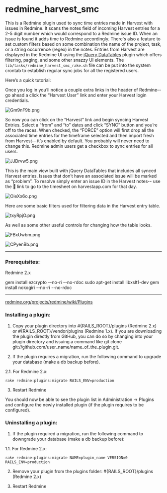 # redmine_harvest_smc

This is a Redmine plugin used to sync time entries made in Harvest with issues in Redmine. It scans the notes field of incoming Harvest entries for a 2-5 digit number which would correspond to a Redmine issue ID. When an issue is found it adds time to Redmine accordingly. There's also a feature to set custom filters based on some combination the name of the project, task, or a string occurrence (regex) in the notes. Entries from Harvest are displayed in the Redmine UI using the [jQuery DataTables](http://www.datatables.net/ "jQuery DataTables") plugin which offers filtering, paging, and some other snazzy UI elements. The `lib/tasks/redmine_harvest_smc_rake.sh` file can be put into the system crontab to establish regular sync jobs for all the registered users.

Here’s a quick tutorial: 

Once you log in you’ll notice a couple extra links in the header of Redmine-- go ahead a click the “Harvest User” link and enter your Harvest login credentials. 

![Gm9nF9b.png](http://i.imgur.com/Gm9nF9b.png)

So now you can click on the “Harvest” link and begin syncing Harvest Entries. Select a “from” and “to” dates and click “SYNC” button and you’re off to the races. When checked, the “FORCE” option will first drop all the associated time entries for the timeframe selected and then import fresh from Harvest-- it’s enabled by default. You probably will never need to change this. Redmine admin users get a checkbox to sync entries for all users.

![JJDrvw5.png](http://i.imgur.com/JJDrvw5.png)

This is the main view built with jQuery DataTables that includes all synced Harvest entries. Issues that don’t have an associated issue will be marked as “problem”. To resolve simply enter an issue ID in the Harvest notes-- use the ⃔  link to go to the timesheet on harvestapp.com for that day. 

![OieXx6o.png](http://i.imgur.com/OieXx6o.png)

Here are some basic filters used for filtering data in the Harvest entry table.

![txyRpjO.png](http://i.imgur.com/txyRpjO.png)

As well as some other useful controls for changing how the table looks. 

![FBxUwbm.png](http://i.imgur.com/FBxUwbm.png)

![CPyenBb.png](http://i.imgur.com/CPyenBb.png)


---

### Prerequisites: 

Redmine 2.x 

gem install ezcrypto --no-ri --no-rdoc
sudo apt-get install libxslt1-dev
gem install nokogiri --no-ri --no-rdoc 

---

[redmine.org/projects/redmine/wiki/Plugins](http://www.redmine.org/projects/redmine/wiki/Plugins
 "redmine.org")

### Installing a plugin:

1. Copy your plugin directory into #{RAILS_ROOT}/plugins (Redmine 2.x) or #{RAILS_ROOT}/vendor/plugins (Redmine 1.x). If you are downloading the plugin directly from GitHub, you can do so by changing into your plugin directory and issuing a command like git clone git://github.com/user_name/name_of_the_plugin.git.

2. If the plugin requires a migration, run the following command to upgrade your database (make a db backup before).

2.1. For Redmine 2.x:

	rake redmine:plugins:migrate RAILS_ENV=production

3. Restart Redmine

You should now be able to see the plugin list in Administration -> Plugins and configure the newly installed plugin (if the plugin requires to be configured).

### Uninstalling a plugin:

1. If the plugin required a migration, run the following command to downgrade your database (make a db backup before):

1.1. For Redmine 2.x:

	rake redmine:plugins:migrate NAME=plugin_name VERSION=0 RAILS_ENV=production

2. Remove your plugin from the plugins folder: #{RAILS_ROOT}/plugins (Redmine 2.x) 

3. Restart Redmine


